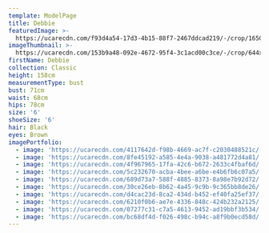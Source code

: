 ```yaml
---
template: ModelPage
title: Debbie
featuredImage: >-
  https://ucarecdn.com/f93d4a54-17d3-4b15-88f7-2467ddcad219/-/crop/1650x977/0,0/-/preview/
imageThumbnail: >-
  https://ucarecdn.com/153b9a48-092e-4672-95f4-3c1acd00c3ce/-/crop/644x874/4,0/-/preview/
firstName: Debbie
collection: Classic
height: 158cm
measurementType: bust
bust: 71cm
waist: 68cm
hips: 78cm
size: '6'
shoeSize: '6'
hair: Black
eyes: Brown
imagePortfolio:
  - image: 'https://ucarecdn.com/4117642d-f98b-4669-ac7f-c2030488521c/'
  - image: 'https://ucarecdn.com/8fe45192-a585-4e4a-9038-a481772d4a81/'
  - image: 'https://ucarecdn.com/4f967965-17fa-42c6-b672-2633c4fbaf6d/'
  - image: 'https://ucarecdn.com/5c232670-acba-4bee-a6be-e4b6fb6c07a5/'
  - image: 'https://ucarecdn.com/689d73a7-588f-4885-8373-8a98e7b92d72/'
  - image: 'https://ucarecdn.com/30ce26eb-8b62-4a45-9c9b-9c365bb8de26/'
  - image: 'https://ucarecdn.com/d4cac23d-8ca2-434d-b452-ef40fa25ef37/'
  - image: 'https://ucarecdn.com/6210f0b6-ae7e-4336-848c-424b232a2125/'
  - image: 'https://ucarecdn.com/07277c31-c7a5-4613-9452-ad19bbf3b534/'
  - image: 'https://ucarecdn.com/bc68df4d-f026-498c-b94c-a8f9b0ecd58d/'
---
```


